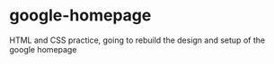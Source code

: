 # google-homepage

HTML and CSS practice, going to rebuild the design and setup of the google homepage 

